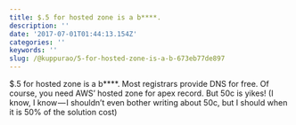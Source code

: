 ```yaml
---
title: $.5 for hosted zone is a b****.
description: ''
date: '2017-07-01T01:44:13.154Z'
categories: ''
keywords: ''
slug: /@kuppurao/5-for-hosted-zone-is-a-b-673eb77de897
---
```


$.5 for hosted zone is a b\*\*\*\*. Most registrars provide DNS for free. Of course, you need AWS’ hosted zone for apex record. But 50c is yikes! (I know, I know — I shouldn’t even bother writing about 50c, but I should when it is 50% of the solution cost)